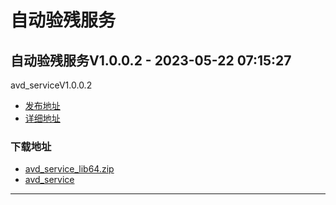 # 自动验残服务
## 自动验残服务V1.0.0.2 - 2023-05-22 07:15:27
avd_serviceV1.0.0.2
*  [发布地址](https://github.com/jadehh/AutoValidDamage/releases/tag/avd_serviceV1.0.0.2)
*  [详细地址](https://github.com/jadehh/jadehh_file/releases/tag/avd_serviceV1.0.0.2)
### 下载地址
* [avd_service_lib64.zip](https://gh.ddlc.top/https://github.com/jadehh/jadehh_file/releases/download/avd_serviceV1.0.0.2/avd_service_lib64.zip)
* [avd_service](https://gh.ddlc.top/https://github.com/jadehh/jadehh_file/releases/download/avd_serviceV1.0.0.2/avd_service)
----